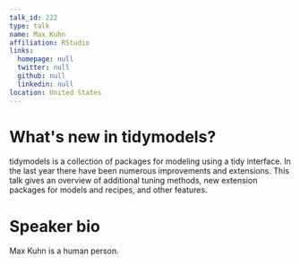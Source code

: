 ```yaml
---
talk_id: 222
type: talk
name: Max Kuhn
affiliation: RStudio
links:
  homepage: null
  twitter: null
  github: null
  linkedin: null
location: United States
---
```


# What's new in tidymodels?

tidymodels is a collection of packages for modeling using a tidy interface. In the last year there have been numerous improvements and extensions. This talk gives an overview of additional tuning methods, new extension packages for models and recipes, and other features.

# Speaker bio

Max Kuhn is a human person.
